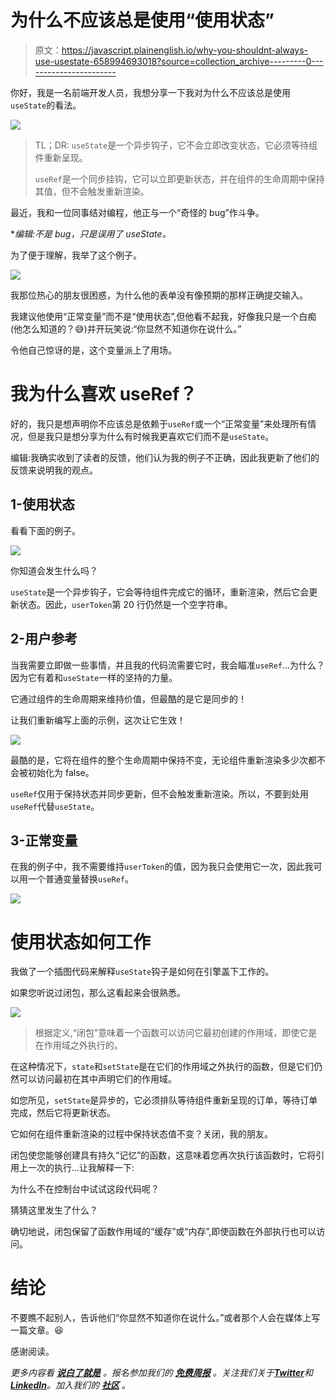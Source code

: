 # 为什么不应该总是使用“使用状态”

> 原文：<https://javascript.plainenglish.io/why-you-shouldnt-always-use-usestate-658994693018?source=collection_archive---------0----------------------->

你好，我是一名前端开发人员，我想分享一下我对为什么不应该总是使用`useState`的看法。

![](img/41eba2936d31bcad0ac0794481cc811e.png)

> TL；DR: `useState`是一个异步钩子，它不会立即改变状态，它必须等待组件重新呈现。
> 
> `useRef`是一个同步挂钩，它可以立即更新状态，并在组件的生命周期中保持其值，但不会触发重新渲染。

最近，我和一位同事结对编程，他正与一个“奇怪的 bug”作斗争。

**编辑:不是 bug，只是误用了 useState。*

为了便于理解，我举了这个例子。

![](img/68e4b0eea05ee6639f1968bf8771df8b.png)

我那位热心的朋友很困惑，为什么他的表单没有像预期的那样正确提交输入。

我建议他使用“正常变量”而不是“使用状态”,但他看不起我，好像我只是一个白痴(他怎么知道的？😅)并开玩笑说:“你显然不知道你在说什么。”

令他自己惊讶的是，这个变量派上了用场。

# 我为什么喜欢 useRef？

好的，我只是想声明你不应该总是依赖于`useRef`或一个“正常变量”来处理所有情况，但是我只是想分享为什么有时候我更喜欢它们而不是`useState`。

编辑:我确实收到了读者的反馈，他们认为我的例子不正确，因此我更新了他们的反馈来说明我的观点。

## 1-使用状态

看看下面的例子。

![](img/bd3e7f0c5e0e6e4a28e57199933befff.png)

你知道会发生什么吗？

`useState`是一个异步钩子，它会等待组件完成它的循环，重新渲染，然后它会更新状态。因此，`userToken`第 20 行仍然是一个空字符串。

## 2-用户参考

当我需要立即做一些事情，并且我的代码流需要它时，我会瞄准`useRef`…为什么？因为它有着和`useState`一样的坚持的力量。

它通过组件的生命周期来维持价值，但最酷的是它是同步的！

让我们重新编写上面的示例，这次让它生效！

![](img/58958a88c573fb8be92082199750a27c.png)

最酷的是，它将在组件的整个生命周期中保持不变，无论组件重新渲染多少次都不会被初始化为 false。

`useRef`仅用于保持状态并同步更新，但不会触发重新渲染。所以，不要到处用`useRef`代替`useState`。

## 3-正常变量

在我的例子中，我不需要维持`userToken`的值，因为我只会使用它一次，因此我可以用一个普通变量替换`useRef`。

![](img/1ee7f70b5f151b00c443a0d6a85102c1.png)

# 使用状态如何工作

我做了一个插图代码来解释`useState`钩子是如何在引擎盖下工作的。

如果您听说过闭包，那么这看起来会很熟悉。

![](img/8fb3dccc0f11fc9a50238cbf89dbb690.png)

> 根据定义,“闭包”意味着一个函数可以访问它最初创建的作用域，即使它是在作用域之外执行的。

在这种情况下，`state`和`setState`是在它们的作用域之外执行的函数，但是它们仍然可以访问最初在其中声明它们的作用域。

如您所见，`setState`是异步的，它必须排队等待组件重新呈现的订单，等待订单完成，然后它将更新状态。

它如何在组件重新渲染的过程中保持状态值不变？关闭，我的朋友。

闭包使您能够创建具有持久“记忆”的函数，这意味着您再次执行该函数时，它将引用上一次的执行…让我解释一下:

为什么不在控制台中试试这段代码呢？

猜猜这里发生了什么？

确切地说，闭包保留了函数作用域的“缓存”或“内存”,即使函数在外部执行也可以访问。

# 结论

不要瞧不起别人，告诉他们“你显然不知道你在说什么。”或者那个人会在媒体上写一篇文章。😆

感谢阅读。

*更多内容看* [***说白了就是***](https://plainenglish.io/) *。报名参加我们的* [***免费周报***](http://newsletter.plainenglish.io/) *。关注我们关于*[***Twitter***](https://twitter.com/inPlainEngHQ)*和*[***LinkedIn***](https://www.linkedin.com/company/inplainenglish/)*。加入我们的* [***社区***](https://discord.gg/GtDtUAvyhW) *。*